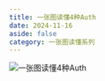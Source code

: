 ```yaml
---
title: 一张图读懂4种Auth
date: 2024-11-16
aside: false
category: 一张图读懂系列
---
```


![一张图读懂4种Auth](/images/onepic/onepic-auth.drawio.png)

